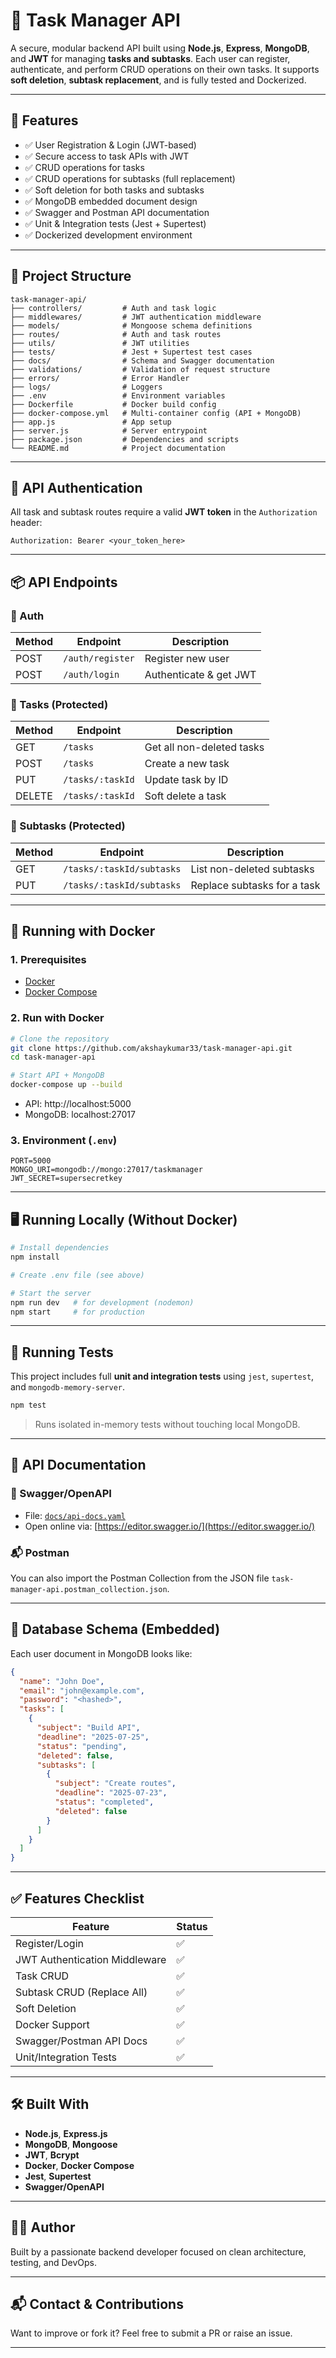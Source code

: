 
# 📝 Task Manager API

A secure, modular backend API built using **Node.js**, **Express**, **MongoDB**, and **JWT** for managing **tasks and subtasks**. Each user can register, authenticate, and perform CRUD operations on their own tasks. It supports **soft deletion**, **subtask replacement**, and is fully tested and Dockerized.

---

## 🚀 Features

- ✅ User Registration & Login (JWT-based)
- ✅ Secure access to task APIs with JWT
- ✅ CRUD operations for tasks
- ✅ CRUD operations for subtasks (full replacement)
- ✅ Soft deletion for both tasks and subtasks
- ✅ MongoDB embedded document design
- ✅ Swagger and Postman API documentation
- ✅ Unit & Integration tests (Jest + Supertest)
- ✅ Dockerized development environment

---

## 📁 Project Structure

```
task-manager-api/
├── controllers/         # Auth and task logic
├── middlewares/         # JWT authentication middleware
├── models/              # Mongoose schema definitions
├── routes/              # Auth and task routes
├── utils/               # JWT utilities
├── tests/               # Jest + Supertest test cases
├── docs/                # Schema and Swagger documentation
├── validations/         # Validation of request structure
├── errors/              # Error Handler
├── logs/                # Loggers 
├── .env                 # Environment variables
├── Dockerfile           # Docker build config
├── docker-compose.yml   # Multi-container config (API + MongoDB)
├── app.js               # App setup
├── server.js            # Server entrypoint
├── package.json         # Dependencies and scripts
└── README.md            # Project documentation
```

---

## 🔐 API Authentication

All task and subtask routes require a valid **JWT token** in the `Authorization` header:

```
Authorization: Bearer <your_token_here>
```

---

## 📦 API Endpoints

### 🔑 Auth

| Method | Endpoint         | Description         |
|--------|------------------|---------------------|
| POST   | `/auth/register` | Register new user   |
| POST   | `/auth/login`    | Authenticate & get JWT |

### 📌 Tasks (Protected)

| Method | Endpoint             | Description                     |
|--------|----------------------|---------------------------------|
| GET    | `/tasks`             | Get all non-deleted tasks       |
| POST   | `/tasks`             | Create a new task               |
| PUT    | `/tasks/:taskId`     | Update task by ID               |
| DELETE | `/tasks/:taskId`     | Soft delete a task              |

### 🔄 Subtasks (Protected)

| Method | Endpoint                         | Description                        |
|--------|----------------------------------|------------------------------------|
| GET    | `/tasks/:taskId/subtasks`        | List non-deleted subtasks          |
| PUT    | `/tasks/:taskId/subtasks`        | Replace subtasks for a task        |

---

## 🐳 Running with Docker

### 1. Prerequisites

- [Docker](https://www.docker.com/)
- [Docker Compose](https://docs.docker.com/compose/)

### 2. Run with Docker

```bash
# Clone the repository
git clone https://github.com/akshaykumar33/task-manager-api.git
cd task-manager-api

# Start API + MongoDB
docker-compose up --build
```

- API: http://localhost:5000
- MongoDB: localhost:27017

### 3. Environment (`.env`)

```env
PORT=5000
MONGO_URI=mongodb://mongo:27017/taskmanager
JWT_SECRET=supersecretkey
```

---

## 🖥 Running Locally (Without Docker)

```bash
# Install dependencies
npm install

# Create .env file (see above)

# Start the server
npm run dev   # for development (nodemon)
npm start     # for production
```

---

## 🧪 Running Tests

This project includes full **unit and integration tests** using `jest`, `supertest`, and `mongodb-memory-server`.

```bash
npm test
```

> Runs isolated in-memory tests without touching local MongoDB.

---

## 📘 API Documentation

### 📒 Swagger/OpenAPI

- File: [`docs/api-docs.yaml`](./docs/api-docs.yaml)
- Open online via: [https://editor.swagger.io/](https://editor.swagger.io/)

### 📬 Postman

You can also import the Postman Collection from the JSON file `task-manager-api.postman_collection.json`.

---

## 📘 Database Schema (Embedded)

Each user document in MongoDB looks like:

```json
{
  "name": "John Doe",
  "email": "john@example.com",
  "password": "<hashed>",
  "tasks": [
    {
      "subject": "Build API",
      "deadline": "2025-07-25",
      "status": "pending",
      "deleted": false,
      "subtasks": [
        {
          "subject": "Create routes",
          "deadline": "2025-07-23",
          "status": "completed",
          "deleted": false
        }
      ]
    }
  ]
}
```

---

## ✅ Features Checklist

| Feature                           | Status |
|----------------------------------|--------|
| Register/Login                   | ✅     |
| JWT Authentication Middleware    | ✅     |
| Task CRUD                        | ✅     |
| Subtask CRUD (Replace All)       | ✅     |
| Soft Deletion                    | ✅     |
| Docker Support                   | ✅     |
| Swagger/Postman API Docs         | ✅     |
| Unit/Integration Tests           | ✅     |

---

## 🛠 Built With

- **Node.js**, **Express.js**
- **MongoDB**, **Mongoose**
- **JWT**, **Bcrypt**
- **Docker**, **Docker Compose**
- **Jest**, **Supertest**
- **Swagger/OpenAPI**

---

## 👨‍💻 Author

Built by a passionate backend developer focused on clean architecture, testing, and DevOps.

---

## 📬 Contact & Contributions

Want to improve or fork it? Feel free to submit a PR or raise an issue.

---

